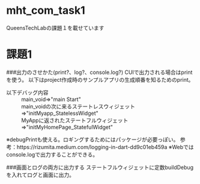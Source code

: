# mht_com_task1

QueensTechLabの課題１を載せています

# 課題1
###出力のさせかた(print?、log?、console.log?)
CUIで出力される場合はprintを使う。
以下はproject作成時のサンプルアプリの生成順番を知るためのprint。
<dl>
  <dt>以下デバッグ内容</dt>
  <dd>main_void=>"main Start"</dd>
  <dd>main_voidの次に来るステートレスウィジェット=>"initMyapp_StatelessWidget"</dd>
  <dd>MyAppに返されたステートフルウィジェット=>"initMyHomePage_StatefulWidget"</dd>
</dl>
※debugPrintも使える。ロギングするためにはパッケージが必要っぽい。
参考：https://rizumita.medium.com/logging-in-dart-dd9c01eb459a
※Webではconsole.logで出力することができる。

###画面とログの両方に出力する
ステートフルウィジェットに定数buildDebugを入れてログと画面に出力。